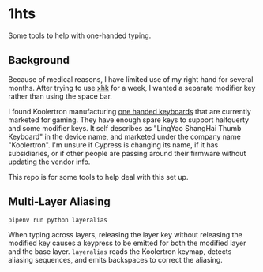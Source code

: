 # 1hts

Some tools to help with one-handed typing.

## Background

Because of medical reasons, I have limited use of my right hand for several months. After trying to use [xhk](https://github.com/kbingham/xhk) for a week, I wanted a separate modifier key rather than using the space bar.

I found Koolertron manufacturing [one handed keyboards](http://www.koolertron.com/koolertron-cherry-mx-red-programmable-gaming-keypad-for-pubg-mechanical-gaming-keyboard-with-43-programmable-keys-for-playerunknowns-battlegrounds-singlehanded-keypad-macro-setting-p-818.html) that are currently marketed for gaming. They have enough spare keys to support halfquerty and some modifier keys. It self describes as "LingYao ShangHai Thumb Keyboard" in the device name, and marketed under the company name "Koolertron". I'm unsure if Cypress is changing its name, if it has subsidiaries, or if other people are passing around their firmware without updating the vendor info.

This repo is for some tools to help deal with this set up.

## Multi-Layer Aliasing

```
pipenv run python layeralias
```

When typing across layers, releasing the layer key without releasing the modified key causes a keypress to be emitted for both the modified layer and the base layer. `layeralias` reads the Koolertron keymap, detects aliasing sequences, and emits backspaces to correct the aliasing.
